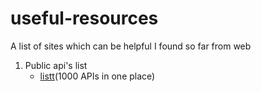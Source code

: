 # useful-resources
A list of sites which can be helpful I found so far from web


1. Public api's list
    - [listt](https://listt.xyz/)(1000 APIs in one place)
